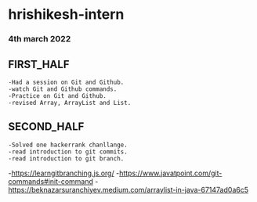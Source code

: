 # hrishikesh-intern

### 4th march 2022

## FIRST_HALF
	-Had a session on Git and Github.
	-watch Git and Github commands.
	-Practice on Git and Github.
	-revised Array, ArrayList and List.
## SECOND_HALF
	-Solved one hackerrank chanllange.
	-read introduction to git commits.
	-read introduction to git branch.


-https://learngitbranching.js.org/
-https://www.javatpoint.com/git-commands#init-command
-https://beknazarsuranchiyev.medium.com/arraylist-in-java-67147ad0a6c5
